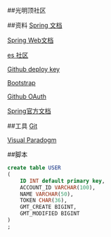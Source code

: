 ##光明顶社区

##资料
[Spring 文档](https://spring.io/guides)

[Spring Web文档](https://spring.io/guides/gs/serving-web-content)

[es 社区](https://elasticsearch.cn/explore)

[Github deploy key](https://developer.github.com/v3/guides/managing=deploy-keys/#deploy-keys)
 
[Bootstrap](https://v3.bootcss.com/getting-started/)

[Github OAuth](https://developer.github.com/apps/building-oauth-apps/creating-an-oauth-app/)

[Spring官方文档](https://docs.spring.io/spring-boot/docs/2.0.0.RC1/reference/htmlsingle/#boot-features-embedded-database-support)


##工具
[Git](https://git-scm.com/download)

[Visual Paradogm](https://www.visual-paradigm.com)

##脚本
```sql
create table USER
(
	ID INT default primary key,
	ACCOUNT_ID VARCHAR(100),
	NAME VARCHAR(50),
	TOKEN CHAR(36),
	GMT_CREATE BIGINT,
	GMT_MODIFIED BIGINT
)
;
```